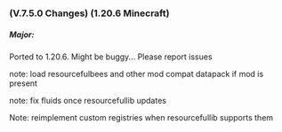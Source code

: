 ### **(V.7.5.0 Changes) (1.20.6 Minecraft)**

##### Major:
Ported to 1.20.6. Might be buggy... Please report issues


note: load resourcefulbees and other mod compat datapack if mod is present

note: fix fluids once resourcefullib updates

Note: reimplement custom registries when resourcefullib supports them

